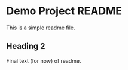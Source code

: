 # Demo Project README

This is a simple readme file.

## Heading 2

Final text (for now) of readme.

